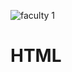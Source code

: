 ![faculty 1](https://user-images.githubusercontent.com/121348419/210177905-baad4a60-5536-41cf-a742-1d55938bf0fd.jpg)
# HTML
